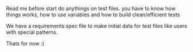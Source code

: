 Read me before start do anythings on test files. you have to know how things works, how to use variables and how to build clean/efficient tests

We have a requirements.spec file to make initial data for test files like users with special patterns.

Thats for now :)
